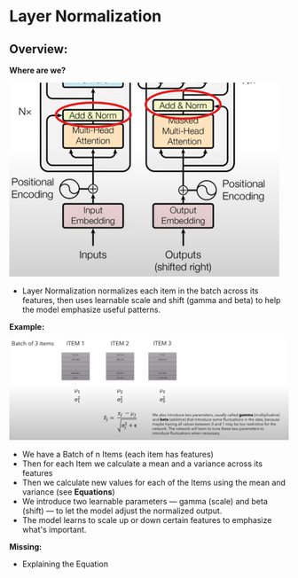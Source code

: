 # Layer Normalization
## Overview:
**Where are we?**

![](images/layer_normalization/2025-04-18-00-47-57.png)
* Layer Normalization normalizes each item in the batch across its features, then uses learnable scale and shift (gamma and beta) to help the model emphasize useful patterns.

**Example:**

![](images/layer_normalization/2025-04-18-00-56-31.png)
* We have a Batch of n Items (each item has features)
* Then for each Item we calculate a mean and a variance across its features
* Then we calculate new values for each of the Items using the mean and variance (see **Equations**)
* We introduce two learnable parameters — gamma (scale) and beta (shift) — to let the model adjust the normalized output.
* The model learns to scale up or down certain features to emphasize what's important.

**Missing:**
* Explaining the Equation